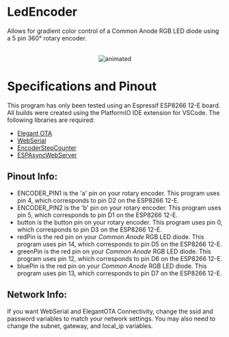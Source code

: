 # LedEncoder
Allows for gradient color control of a Common Anode RGB LED diode using a 5 pin 360° rotary encoder.    <br><br>    
<p align="center">
  <img src="demo.gif" alt="animated" />
</p>        

# Specifications and Pinout
This program has only been tested using an Espressif ESP8266 12-E board. All builds were created using the PlatformIO IDE extension for VSCode.
The following libraries are required:
* [Elegant OTA](https://github.com/ayushsharma82/ElegantOTA)
* [WebSerial](https://github.com/ayushsharma82/WebSerial)
* [EncoderStepCounter](https://github.com/M-Reimer/EncoderStepCounter)
* [ESPAsyncWebServer](https://github.com/me-no-dev/ESPAsyncWebServer)
## Pinout Info:
* ENCODER_PIN1 is the 'a' pin on your rotary encoder. This program uses pin 4, which corresponds to pin D2 on the ESP8266 12-E.
* ENCODER_PIN2 is the 'b' pin on your rotary encoder. This program uses pin 5, which corresponds to pin D1 on the ESP8266 12-E.
* button is the button pin on your rotary encoder. This program uses pin 0, which corresponds to pin D3 on the ESP8266 12-E.
* redPin is the red pin on your _Common Anode_ RGB LED diode. This program uses pin 14, which corresponds to pin D5 on the ESP8266 12-E.
* greenPin is the red pin on your _Common Anode_ RGB LED diode. This program uses pin 12, which corresponds to pin D6 on the ESP8266 12-E.
* bluePin is the red pin on your _Common Anode_ RGB LED diode. This program uses pin 13, which corresponds to pin D7 on the ESP8266 12-E.
## Network Info:
If you want WebSerial and ElegantOTA Connectivity, change the ssid and password variables to match your network settings. You may also need to change the subnet, gateway, and local_ip variables.
